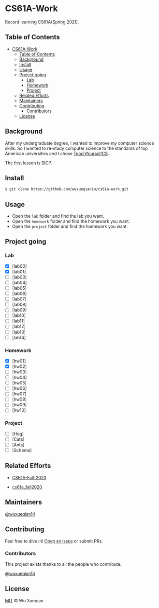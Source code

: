 # CS61A-Work

Record learning CS61A(Spring 2021).

## Table of Contents

- [CS61A-Work](#cs61a-work)
  - [Table of Contents](#table-of-contents)
  - [Background](#background)
  - [Install](#install)
  - [Usage](#usage)
  - [Project going](#project-going)
    - [Lab](#lab)
    - [Homework](#homework)
    - [Project](#project)
  - [Related Efforts](#related-efforts)
  - [Maintainers](#maintainers)
  - [Contributing](#contributing)
    - [Contributors](#contributors)
  - [License](#license)

## Background

After my undergraduate degree, I wanted to improve my computer science skills. So I wanted to re-study computer science to the standards of top American universities and I chose [TeachYourselfCS](https://teachyourselfcs.com/). 

The first lesson is SICP.

## Install

```sh
$ git clone https://github.com/wuxueqian14/cs61a-work.git
```

## Usage

- Open the `lab` folder and find the lab you want.
- Open the `homework` folder and find the homework you want.
- Open the `project` folder and find the homework you want.

## Project going

### Lab
- [x] [lab00]
- [x] [lab01]
- [ ] [lab03]
- [ ] [lab04]
- [ ] [lab05]
- [ ] [lab06]
- [ ] [lab07]
- [ ] [lab08]
- [ ] [lab09]
- [ ] [lab10]
- [ ] [lab11]
- [ ] [lab12]
- [ ] [lab13]
- [ ] [lab14]

### Homework
- [x] [hw01]
- [x] [hw02]
- [ ] [hw03]
- [ ] [hw04]
- [ ] [hw05]
- [ ] [hw06]
- [ ] [hw07]
- [ ] [hw08]
- [ ] [hw09]
- [ ] [hw10]

### Project

- [ ] [Hog]
- [ ] [Cats]
- [ ] [Ants]
- [ ] [Scheme]

## Related Efforts

- [CS61A-Fall-2020](https://github.com/HobbitQia/CS61A-Fall-2020)

- [cs61a_fall2020](https://github.com/311zzb/cs61a_fall2020)

## Maintainers

[@wuxueqian14](https://github.com/wuxueqian14)

## Contributing

Feel free to dive in! [Open an issue](https://github.com/wuxueqian14/cs61a-work/issues/new) or submit PRs.

### Contributors

This project exists thanks to all the people who contribute. 

[@wuxueqian14](https://github.com/wuxueqian14)

## License

[MIT](LICENSE) © Wu Xueqian